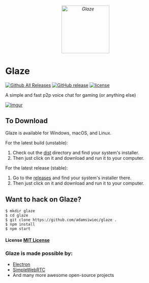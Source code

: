 <h6 align="center">
<img  width="150" height="150" src="http://i.imgur.com/NcYFw0Q.png" alt="Glaze">
</h6>

# Glaze
[![Github All Releases](https://img.shields.io/github/downloads/adamsiwiec/glaze/total.svg)]()
[![GitHub release](https://img.shields.io/github/release/adamsiwiec/glaze.svg)]()
[![license](https://img.shields.io/github/license/adamsiwiec/glaze.svg)]()

A simple and fast p2p voice chat for gaming (or anything else)


[![Imgur](http://i.imgur.com/jTRdGxr.gif)]()



## To Download

Glaze is available for Windows, macOS, and Linux.

For the latest build (unstable):

1. Check out the [dist](https://github.com/adamsiwiec/glaze/tree/master/dist) directory and find your system's installer.
2. Then just click on it and download and run it to your computer.

For the latest release (stable):

1. Go to the [releases](https://github.com/adamsiwiec/glaze/releases) and find your system's installer there.
2. Then just click on it and download and run it to your computer.


## Want to hack on Glaze?

```
$ mkdir glaze
$ cd glaze
$ git clone https://github.com/adamsiwiec/glaze .
$ npm install
$ npm start
```

#### License [MIT License](LICENSE.md)

### Glaze is made possible by:

* [Electron](https://electron.atom.io)
* [SimpleWebRTC](https://simplewebrtc.com)
* And many more awesome open-source projects

